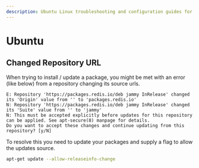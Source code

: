 ```yaml
---
description: Ubuntu Linux troubleshooting and configuration guides for common repository and package management issues.
---
```

# Ubuntu

## Changed Repository URL
When trying to install / update a package, you might be met with an error (like below) from a repository changing its source urls. 

```
E: Repository 'https://packages.redis.io/deb jammy InRelease' changed its 'Origin' value from '' to 'packages.redis.io'
N: Repository 'https://packages.redis.io/deb jammy InRelease' changed its 'Suite' value from '' to 'jammy'
N: This must be accepted explicitly before updates for this repository can be applied. See apt-secure(8) manpage for details.
Do you want to accept these changes and continue updating from this repository? [y/N]
```

To resolve this you need to update your packages and supply a flag to allow the updates source.

```sh
apt-get update --allow-releaseinfo-change
```
